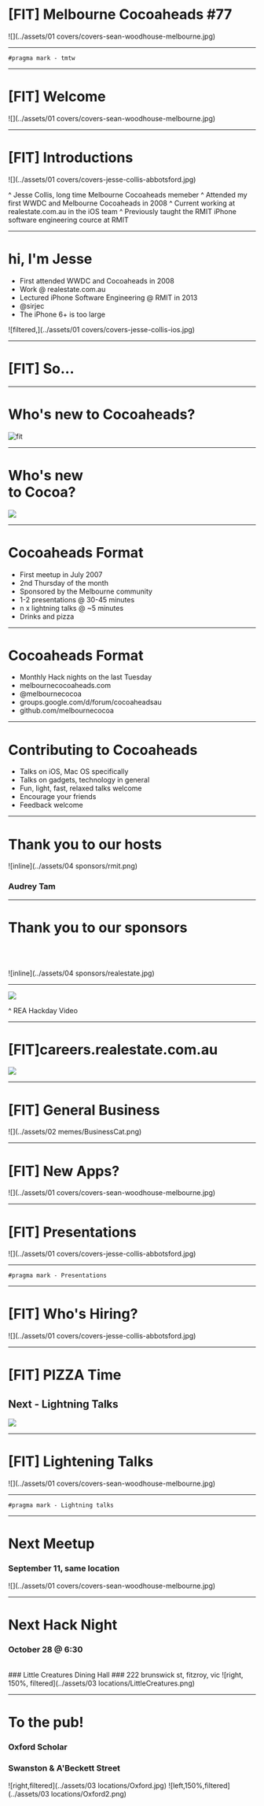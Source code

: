 # [FIT] Melbourne Cocoaheads #77
![](../assets/01 covers/covers-sean-woodhouse-melbourne.jpg)

---

```
#pragma mark - tmtw
```

---

# [FIT] Welcome
![](../assets/01 covers/covers-sean-woodhouse-melbourne.jpg)

---

# [FIT] Introductions
![](../assets/01 covers/covers-jesse-collis-abbotsford.jpg)

^ Jesse Collis, long time Melbourne Cocoaheads memeber
^ Attended my first WWDC and Melbourne Cocoaheads in 2008
^ Current working at realestate.com.au in the iOS team
^ Previously taught the RMIT iPhone software engineering cource at RMIT

---

# hi, I'm Jesse

- First attended WWDC and Cocoaheads in 2008
- Work @ realestate.com.au
- Lectured iPhone Software Engineering @ RMIT in 2013
- @sirjec
- The iPhone 6+ is too large

![filtered,](../assets/01 covers/covers-jesse-collis-ios.jpg)

---

# [FIT] So...

---

# Who's new to Cocoaheads?

![fit](http://www.sntandrews.org/wp-content/uploads/imnewhere.jpg)

---

# Who's new <br />to Cocoa?

![](http://briancovelli.com/wp-content/uploads/2014/05/i-have-no-idea-what-im-doing-science-dog.jpg)

---

# Cocoaheads Format

- First meetup in July 2007
- 2nd Thursday of the month
- Sponsored by the Melbourne community
- 1-2 presentations @ 30-45 minutes
- n x lightning talks @ ~5 minutes
- Drinks and pizza

---

# Cocoaheads Format 

- Monthly Hack nights on the last Tuesday
- melbournecocoaheads.com
- @melbournecocoa
- groups.google.com/d/forum/cocoaheadsau
- github.com/melbournecocoa

---

# Contributing to Cocoaheads

- Talks on iOS, Mac OS specifically
- Talks on gadgets, technology in general
- Fun, light, fast, relaxed talks welcome
- Encourage your friends
- Feedback welcome

---

# Thank you to our hosts

![inline](../assets/04 sponsors/rmit.png)

### Audrey Tam

---

# Thank you to our sponsors

<br /><br />

![inline](../assets/04 sponsors/realestate.jpg)

---

![](https://www.youtube.com/watch?v=L6DbgkilwgY)

^ REA Hackday Video

---

# [FIT]careers.realestate.com.au

![](http://careers.realestate.com.au/wp-content/uploads/2012/09/Office-Action-019-1000x360.jpg)

--- 

# [FIT] General Business

![](../assets/02 memes/BusinessCat.png)

---

# [FIT] New Apps?

![](../assets/01 covers/covers-sean-woodhouse-melbourne.jpg)

---

# [FIT] Presentations

![](../assets/01 covers/covers-jesse-collis-abbotsford.jpg)

---

```
#pragma mark - Presentations
```

---

# [FIT] Who's Hiring?

![](../assets/01 covers/covers-jesse-collis-abbotsford.jpg)

---

# [FIT] PIZZA Time
## Next - Lightning Talks

![](http://richthediabetic.com/wp-content/uploads/2013/07/Pizza.jpg)

---

# [FIT] Lightening Talks

![](../assets/01 covers/covers-sean-woodhouse-melbourne.jpg)

---

```
#pragma mark - Lightning talks
```

---

# Next Meetup
### September 11, same location

![](../assets/01 covers/covers-sean-woodhouse-melbourne.jpg)

---

# Next Hack Night
### October 28 @ 6:30
<br />
### Little Creatures Dining Hall 
### 222 brunswick st, fitzroy, vic
![right, 150%, filtered](../assets/03 locations/LittleCreatures.png)

---

# To the pub!
### Oxford Scholar
### Swanston & A'Beckett Street

![right,filtered](../assets/03 locations/Oxford.jpg)
![left,150%,filtered](../assets/03 locations/Oxford2.png)


